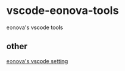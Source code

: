 # vscode-eonova-tools

eonova's vscode tools

## other

[eonova's vscode setting](https://github.com/eonova/vscode-settings)
